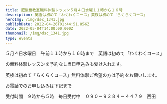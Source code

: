 ```yaml
---
title: 肥後橋教室無料体験レッスン５月４日水曜１１時から１６時
description: 英語は初めて「わくわくコース」英検は初めて「らくらくコース」
heroImg: /img/dsc_1341.jpg
publishDate: 2022-04-26T01:44:51.856Z
date: 2022-05-04T14:00:00.000Z
thumbnail: /img/dsc_1341.jpg
type: events
---
```

５月４日水曜日　午前１１時から１６時まで　英語は初めて「わくわくコース」

の無料体験レッスンを予約なし当日申込みも受け入れます。

英検は初めて「らくらくコース」無料体験ご希望の方は予約をお願いします。

お電話でのお申し込みは下記まで

受付時間　９時から５時　毎日受付中　０９０－９２８４－４４７９　西田
